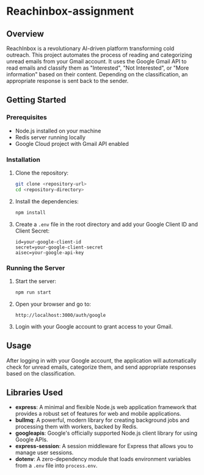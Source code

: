 # Reachinbox-assignment

## Overview

ReachInbox is a revolutionary AI-driven platform transforming cold outreach. This project automates the process of reading and categorizing unread emails from your Gmail account. It uses the Google Gmail API to read emails and classify them as "Interested", "Not Interested", or "More information" based on their content. Depending on the classification, an appropriate response is sent back to the sender.

## Getting Started

### Prerequisites

- Node.js installed on your machine
- Redis server running locally
- Google Cloud project with Gmail API enabled

### Installation

1. Clone the repository:
    ```sh
    git clone <repository-url>
    cd <repository-directory>
    ```

2. Install the dependencies:
    ```sh
    npm install
    ```

3. Create a `.env` file in the root directory and add your Google Client ID and Client Secret:
    ```env
    id=your-google-client-id
    secret=your-google-client-secret
    aisec=your-google-api-key
    ```

### Running the Server

1. Start the server:
    ```sh
    npm run start
    ```

2. Open your browser and go to:
    ```
    http://localhost:3000/auth/google
    ```

3. Login with your Google account to grant access to your Gmail.

## Usage

After logging in with your Google account, the application will automatically check for unread emails, categorize them, and send appropriate responses based on the classification.

## Libraries Used

- **express**: A minimal and flexible Node.js web application framework that provides a robust set of features for web and mobile applications.
- **bullmq**: A powerful, modern library for creating background jobs and processing them with workers, backed by Redis.
- **googleapis**: Google's officially supported Node.js client library for using Google APIs.
- **express-session**: A session middleware for Express that allows you to manage user sessions.
- **dotenv**: A zero-dependency module that loads environment variables from a `.env` file into `process.env`.


